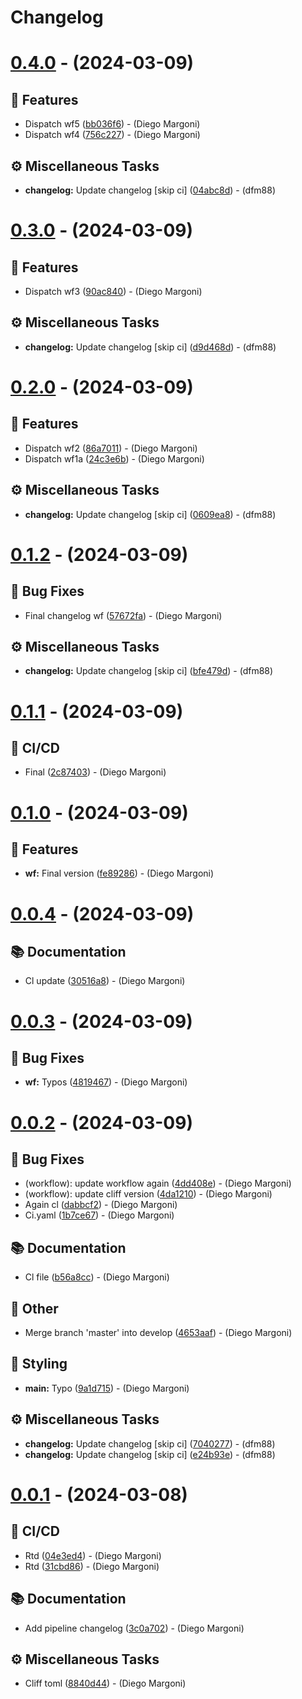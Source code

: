 # Changelog

# [0.4.0](https://github.com/dfm88/fastapi-two-factor-authentication/compare/vv0.3.0...vv0.4.0) - (2024-03-09)

## <!-- 0 -->🚀 Features

- Dispatch wf5 ([bb036f6](https://github.com/dfm88/fastapi-two-factor-authentication/commit/bb036f69b4cdaddb72fa7bdc6ccf4d192fbd9ae1))  - (Diego Margoni)
- Dispatch wf4 ([756c227](https://github.com/dfm88/fastapi-two-factor-authentication/commit/756c227d7cf22c87f188afa1c87599c0c3e98280))  - (Diego Margoni)

## <!-- 7 -->⚙️ Miscellaneous Tasks

- **changelog:** Update changelog [skip ci] ([04abc8d](https://github.com/dfm88/fastapi-two-factor-authentication/commit/04abc8d1b486c682971cf9c8a07d4bbedcef465f))  - (dfm88)

# [0.3.0](https://github.com/dfm88/fastapi-two-factor-authentication/compare/vv0.2.0...vv0.3.0) - (2024-03-09)

## <!-- 0 -->🚀 Features

- Dispatch wf3 ([90ac840](https://github.com/dfm88/fastapi-two-factor-authentication/commit/90ac840b11ca2b01e6bf1d7b362db2c0d48eaeda))  - (Diego Margoni)

## <!-- 7 -->⚙️ Miscellaneous Tasks

- **changelog:** Update changelog [skip ci] ([d9d468d](https://github.com/dfm88/fastapi-two-factor-authentication/commit/d9d468db63d05a7dd999f2e5fe788df490bda028))  - (dfm88)

# [0.2.0](https://github.com/dfm88/fastapi-two-factor-authentication/compare/vv0.1.2...vv0.2.0) - (2024-03-09)

## <!-- 0 -->🚀 Features

- Dispatch wf2 ([86a7011](https://github.com/dfm88/fastapi-two-factor-authentication/commit/86a70119aea90ef5382059df046b64eb230ea52b))  - (Diego Margoni)
- Dispatch wf1a ([24c3e6b](https://github.com/dfm88/fastapi-two-factor-authentication/commit/24c3e6b90c05cfe93565070e5d799a8d59db0c67))  - (Diego Margoni)

## <!-- 7 -->⚙️ Miscellaneous Tasks

- **changelog:** Update changelog [skip ci] ([0609ea8](https://github.com/dfm88/fastapi-two-factor-authentication/commit/0609ea8c29cb5d2f33be38b674a90260d64aab1d))  - (dfm88)

# [0.1.2](https://github.com/dfm88/fastapi-two-factor-authentication/compare/vv0.1.1...vv0.1.2) - (2024-03-09)

## <!-- 1 -->🐛 Bug Fixes

- Final changelog wf ([57672fa](https://github.com/dfm88/fastapi-two-factor-authentication/commit/57672fa62aef0e413a9abeb4699d1813fb8a61a1))  - (Diego Margoni)

## <!-- 7 -->⚙️ Miscellaneous Tasks

- **changelog:** Update changelog [skip ci] ([bfe479d](https://github.com/dfm88/fastapi-two-factor-authentication/commit/bfe479dbdefc5ebd59f63f018f77649df1264bd3))  - (dfm88)

# [0.1.1](https://github.com/dfm88/fastapi-two-factor-authentication/compare/vv0.1.0...vv0.1.1) - (2024-03-09)

## <!-- 29 -->👷 CI/CD

- Final ([2c87403](https://github.com/dfm88/fastapi-two-factor-authentication/commit/2c87403fbe2efce489545156110afa852822ef05))  - (Diego Margoni)

# [0.1.0](https://github.com/dfm88/fastapi-two-factor-authentication/compare/vv0.0.4...vv0.1.0) - (2024-03-09)

## <!-- 0 -->🚀 Features

- **wf:** Final version ([fe89286](https://github.com/dfm88/fastapi-two-factor-authentication/commit/fe89286a291531d1c1cd0be522a0d258d3928dfc))  - (Diego Margoni)

# [0.0.4](https://github.com/dfm88/fastapi-two-factor-authentication/compare/vv0.0.3...vv0.0.4) - (2024-03-09)

## <!-- 3 -->📚 Documentation

- Cl update ([30516a8](https://github.com/dfm88/fastapi-two-factor-authentication/commit/30516a811528d94c770dd3e2c10a7f4cad777bbb))  - (Diego Margoni)

# [0.0.3](https://github.com/dfm88/fastapi-two-factor-authentication/compare/vv0.0.2...vv0.0.3) - (2024-03-09)

## <!-- 1 -->🐛 Bug Fixes

- **wf:** Typos ([4819467](https://github.com/dfm88/fastapi-two-factor-authentication/commit/4819467da287fb78bd0dc1872a56b4ce58af6cde))  - (Diego Margoni)

# [0.0.2](https://github.com/dfm88/fastapi-two-factor-authentication/compare/v0.0.1...vv0.0.2) - (2024-03-09)

## <!-- 1 -->🐛 Bug Fixes

- (workflow): update workflow again ([4dd408e](https://github.com/dfm88/fastapi-two-factor-authentication/commit/4dd408e0ab8f290f2192c60e7c91bd0ded2ea71f))  - (Diego Margoni)
- (workflow): update cliff version ([4da1210](https://github.com/dfm88/fastapi-two-factor-authentication/commit/4da12107d7592147eddbbf69fdc77e9f3a138e1e))  - (Diego Margoni)
- Again cl ([dabbcf2](https://github.com/dfm88/fastapi-two-factor-authentication/commit/dabbcf23389af8661d47f0b030adf7ae50ec5dc8))  - (Diego Margoni)
- Ci.yaml ([1b7ce67](https://github.com/dfm88/fastapi-two-factor-authentication/commit/1b7ce677904c9d5078b8f0024170044cfbb7d3b7))  - (Diego Margoni)

## <!-- 3 -->📚 Documentation

- Cl file ([b56a8cc](https://github.com/dfm88/fastapi-two-factor-authentication/commit/b56a8cc9e521b7b385b5dfb635f0168380a5ad87))  - (Diego Margoni)

## <!-- 30 -->📝 Other

- Merge branch 'master' into develop ([4653aaf](https://github.com/dfm88/fastapi-two-factor-authentication/commit/4653aaf2bfe2988f5d71fc714e7f33e62203c147))  - (Diego Margoni)

## <!-- 5 -->🎨 Styling

- **main:** Typo ([9a1d715](https://github.com/dfm88/fastapi-two-factor-authentication/commit/9a1d715159723ce08ea42517b87cb94d53ece57b))  - (Diego Margoni)

## <!-- 7 -->⚙️ Miscellaneous Tasks

- **changelog:** Update changelog [skip ci] ([7040277](https://github.com/dfm88/fastapi-two-factor-authentication/commit/70402779f7525a89fde26c0687086f77d2ffa9d3))  - (dfm88)
- **changelog:** Update changelog [skip ci] ([e24b93e](https://github.com/dfm88/fastapi-two-factor-authentication/commit/e24b93e5e6ba2a1fc17524791c81eca3d57bf929))  - (dfm88)

# [0.0.1](https://github.com/dfm88/fastapi-two-factor-authentication/tree/v0.0.1) - (2024-03-08)

## <!-- 29 -->👷 CI/CD

- Rtd ([04e3ed4](https://github.com/dfm88/fastapi-two-factor-authentication/commit/04e3ed4075c74d8f17cf65361dc2fae11e396dd0))  - (Diego Margoni)
- Rtd ([31cbd86](https://github.com/dfm88/fastapi-two-factor-authentication/commit/31cbd86801810ae00b11116bdc9fb25a84fabd8d))  - (Diego Margoni)

## <!-- 3 -->📚 Documentation

- Add pipeline changelog ([3c0a702](https://github.com/dfm88/fastapi-two-factor-authentication/commit/3c0a70275fe2646f9cc637a075855076e3271231))  - (Diego Margoni)

## <!-- 7 -->⚙️ Miscellaneous Tasks

- Cliff toml ([8840d44](https://github.com/dfm88/fastapi-two-factor-authentication/commit/8840d447f2d0ed02393c4f709211964b2957ca3a))  - (Diego Margoni)

<!-- generated by git-cliff -->
